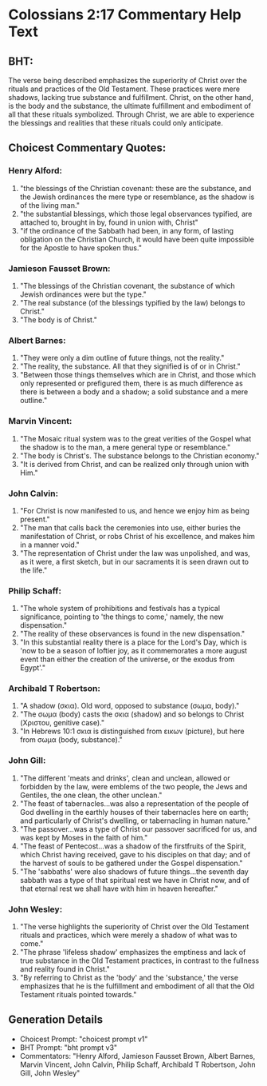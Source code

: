 # Colossians 2:17 Commentary Help Text

## BHT:
The verse being described emphasizes the superiority of Christ over the rituals and practices of the Old Testament. These practices were mere shadows, lacking true substance and fulfillment. Christ, on the other hand, is the body and the substance, the ultimate fulfillment and embodiment of all that these rituals symbolized. Through Christ, we are able to experience the blessings and realities that these rituals could only anticipate.

## Choicest Commentary Quotes:
### Henry Alford:
1. "the blessings of the Christian covenant: these are the substance, and the Jewish ordinances the mere type or resemblance, as the shadow is of the living man."
2. "the substantial blessings, which those legal observances typified, are attached to, brought in by, found in union with, Christ"
3. "if the ordinance of the Sabbath had been, in any form, of lasting obligation on the Christian Church, it would have been quite impossible for the Apostle to have spoken thus."

### Jamieson Fausset Brown:
1. "The blessings of the Christian covenant, the substance of which Jewish ordinances were but the type."
2. "The real substance (of the blessings typified by the law) belongs to Christ."
3. "The body is of Christ."

### Albert Barnes:
1. "They were only a dim outline of future things, not the reality."
2. "The reality, the substance. All that they signified is of or in Christ."
3. "Between those things themselves which are in Christ, and those which only represented or prefigured them, there is as much difference as there is between a body and a shadow; a solid substance and a mere outline."

### Marvin Vincent:
1. "The Mosaic ritual system was to the great verities of the Gospel what the shadow is to the man, a mere general type or resemblance."
2. "The body is Christ's. The substance belongs to the Christian economy."
3. "It is derived from Christ, and can be realized only through union with Him."

### John Calvin:
1. "For Christ is now manifested to us, and hence we enjoy him as being present."
2. "The man that calls back the ceremonies into use, either buries the manifestation of Christ, or robs Christ of his excellence, and makes him in a manner void."
3. "The representation of Christ under the law was unpolished, and was, as it were, a first sketch, but in our sacraments it is seen drawn out to the life."

### Philip Schaff:
1. "The whole system of prohibitions and festivals has a typical significance, pointing to 'the things to come,' namely, the new dispensation."
2. "The reality of these observances is found in the new dispensation."
3. "In this substantial reality there is a place for the Lord's Day, which is 'now to be a season of loftier joy, as it commemorates a more august event than either the creation of the universe, or the exodus from Egypt'."

### Archibald T Robertson:
1. "A shadow (σκια). Old word, opposed to substance (σωμα, body)."
2. "The σωμα (body) casts the σκια (shadow) and so belongs to Christ (Χριστου, genitive case)."
3. "In Hebrews 10:1 σκια is distinguished from εικων (picture), but here from σωμα (body, substance)."

### John Gill:
1. "The different 'meats and drinks', clean and unclean, allowed or forbidden by the law, were emblems of the two people, the Jews and Gentiles, the one clean, the other unclean."
2. "The feast of tabernacles...was also a representation of the people of God dwelling in the earthly houses of their tabernacles here on earth; and particularly of Christ's dwelling, or tabernacling in human nature."
3. "The passover...was a type of Christ our passover sacrificed for us, and was kept by Moses in the faith of him."
4. "The feast of Pentecost...was a shadow of the firstfruits of the Spirit, which Christ having received, gave to his disciples on that day; and of the harvest of souls to be gathered under the Gospel dispensation."
5. "The 'sabbaths' were also shadows of future things...the seventh day sabbath was a type of that spiritual rest we have in Christ now, and of that eternal rest we shall have with him in heaven hereafter."

### John Wesley:
1. "The verse highlights the superiority of Christ over the Old Testament rituals and practices, which were merely a shadow of what was to come." 
2. "The phrase 'lifeless shadow' emphasizes the emptiness and lack of true substance in the Old Testament practices, in contrast to the fullness and reality found in Christ." 
3. "By referring to Christ as the 'body' and the 'substance,' the verse emphasizes that he is the fulfillment and embodiment of all that the Old Testament rituals pointed towards."


## Generation Details
- Choicest Prompt: "choicest prompt v1"
- BHT Prompt: "bht prompt v3"
- Commentators: "Henry Alford, Jamieson Fausset Brown, Albert Barnes, Marvin Vincent, John Calvin, Philip Schaff, Archibald T Robertson, John Gill, John Wesley"
